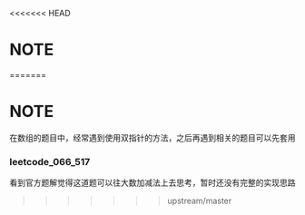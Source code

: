<<<<<<< HEAD
# NOTE

  

=======
# NOTE

  在数组的题目中，经常遇到使用双指针的方法，之后再遇到相关的题目可以先套用

### leetcode_066_517

  看到官方题解觉得这道题可以往大数加减法上去思考，暂时还没有完整的实现思路



>>>>>>> upstream/master

